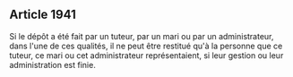 Article 1941
----
Si le dépôt a été fait par un tuteur, par un mari ou par un administrateur, dans
l'une de ces qualités, il ne peut être restitué qu'à la personne que ce tuteur,
ce mari ou cet administrateur représentaient, si leur gestion ou leur
administration est finie.
